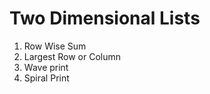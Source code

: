 
# Two Dimensional Lists

1.  Row Wise Sum
2.  Largest Row or Column
3.  Wave print
4.  Spiral Print

